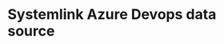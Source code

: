 # Systemlink Azure Devops data source

<!--
    TODO: Write a short description of your plugin and document any extra
    configuration that is required for development.
-->
